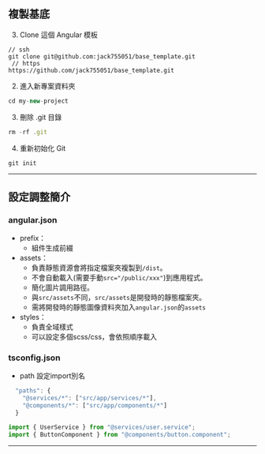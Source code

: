 ## 複製基底
3. Clone 這個 Angular 模板
```javascript=1
// ssh
git clone git@github.com:jack755051/base_template.git
 // https
https://github.com/jack755051/base_template.git
```
2. 進入新專案資料夾
```javascript
cd my-new-project
```
3. 刪除 .git 目錄
```javascript
rm -rf .git
```
4. 重新初始化 Git
````javascript
git init
````
--------
## 設定調整簡介
### angular.json
- prefix：
  - 組件生成前綴
- assets： 
  - 負責靜態資源會將指定檔案夾複製到`/dist`。
  - 不會自動載入(需要手動`src="/public/xxx"`)到應用程式。
  - 簡化圖片調用路徑。
  - 與`src/assets`不同，`src/assets`是開發時的靜態檔案夾。
  - 需將開發時的靜態圖像資料夾加入`angular.json`的`assets`
- styles：
  - 負責全域樣式
  - 可以設定多個scss/css，會依照順序載入

### tsconfig.json
- path 設定import別名
```javascript
  "paths": {
    "@services/*": ["src/app/services/*"],
    "@components/*": ["src/app/components/*"]
  }

import { UserService } from "@services/user.service";
import { ButtonComponent } from "@components/button.component";
```
---



